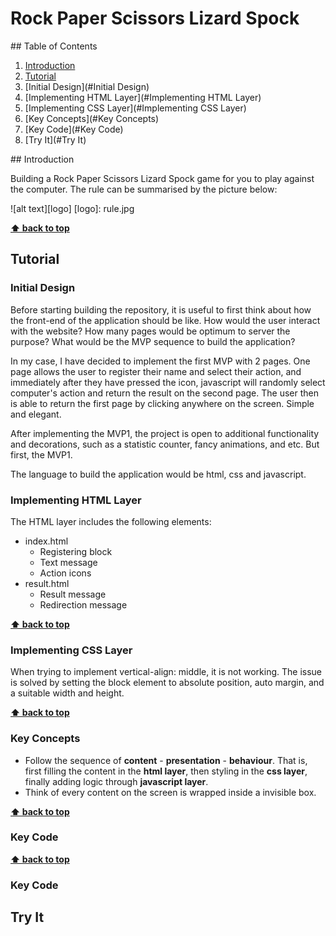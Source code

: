 # Rock Paper Scissors Lizard Spock

<div id="table-of-contents">
## Table of Contents

1. [Introduction](#introduction)
2. [Tutorial](#Tutorial)
  1. [Initial Design](#Initial Design)
  2. [Implementing HTML Layer](#Implementing HTML Layer)
  3. [Implementing CSS Layer](#Implementing CSS Layer)
3. [Key Concepts](#Key Concepts)
4. [Key Code](#Key Code)
5. [Try It](#Try It)
</div>

<div id="introduction">
## Introduction

Building a Rock Paper Scissors Lizard Spock game for you to play against the computer. The rule can be summarised by the picture below:

![alt text][logo]
[logo]: rule.jpg

**[⬆ back to top](#table-of-contents)**
</div>

## Tutorial

### Initial Design

Before starting building the repository, it is useful to first think about how the front-end of the application should be like. How would the user interact with the website? How many pages would be optimum to server the purpose? What would be the MVP sequence to build the application?

In my case, I have decided to implement the first MVP with 2 pages. One page allows the user to register their name and select their action, and immediately after they have pressed the icon, javascript will randomly select computer's action and return the result on the second page. The user then is able to return the first page by clicking anywhere on the screen. Simple and elegant.

After implementing the MVP1, the project is open to additional functionality and decorations, such as a statistic counter, fancy animations, and etc. But first, the MVP1.

The language to build the application would be html, css and javascript.

### Implementing HTML Layer

The HTML layer includes the following elements:
* index.html
  * Registering block
  * Text message
  * Action icons
* result.html
  * Result message
  * Redirection message

**[⬆ back to top](#table-of-contents)**

### Implementing CSS Layer

When trying to implement vertical-align: middle, it is not working. The issue is solved by setting the block element to absolute position, auto margin, and a suitable width and height.

**[⬆ back to top](#table-of-contents)**


### Key Concepts

* Follow the sequence of **content** - **presentation** - **behaviour**. That is, first filling the content in the **html layer**, then styling in the **css layer**, finally adding logic through **javascript layer**.
* Think of every content on the screen is wrapped inside a invisible box.

**[⬆ back to top](#table-of-contents)**


### Key Code

**[⬆ back to top](#table-of-contents)**

### Key Code


## Try It